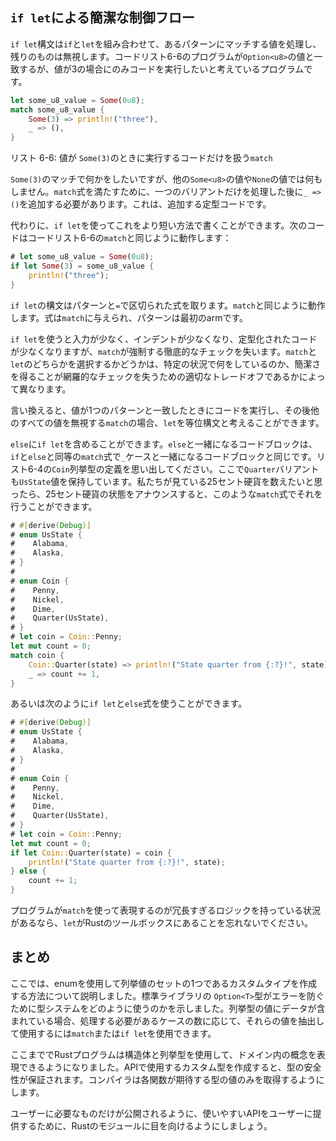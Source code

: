 ## `if let`による簡潔な制御フロー

`if let`構文は`if`と`let`を組み合わせて、あるパターンにマッチする値を処理し、残りのものは無視します。コードリスト6-6のプログラムが`Option<u8>`の値と一致するが、値が3の場合にのみコードを実行したいと考えているプログラムです。

```rust
let some_u8_value = Some(0u8);
match some_u8_value {
    Some(3) => println!("three"),
    _ => (),
}
```

<span class="caption">リスト 6-6: 値が `Some(3)`のときに実行するコードだけを扱う`match`</span>

`Some(3)`のマッチで何かをしたいですが、他の`Some<u8>`の値や`None`の値では何もしません。`match`式を満たすために、一つのバリアントだけを処理した後に`_ => ()`を追加する必要があります。これは、追加する定型コードです。

代わりに、`if let`を使ってこれをより短い方法で書くことができます。次のコードはコードリスト6-6の`match`と同じように動作します：

```rust
# let some_u8_value = Some(0u8);
if let Some(3) = some_u8_value {
    println!("three");
}
```

`if let`の構文はパターンと`=`で区切られた式を取ります。`match`と同じように動作します。式は`match`に与えられ、パターンは最初のarmです。

`if let`を使うと入力が少なく、インデントが少なくなり、定型化されたコードが少なくなりますが、`match`が強制する徹底的なチェックを失います。`match`と`let`のどちらかを選択するかどうかは、特定の状況で何をしているのか、簡潔さを得ることが網羅的なチェックを失うための適切なトレードオフであるかによって異なります。

言い換えると、値が1つのパターンと一致したときにコードを実行し、その後他のすべての値を無視する`match`の場合、`let`を等位構文と考えることができます。

`else`に`if let`を含めることができます。`else`と一緒になるコードブロックは、`if`と`else`と同等の`match`式で`_`ケースと一緒になるコードブロックと同じです。リスト6-4の`Coin`列挙型の定義を思い出してください。ここで`Quarter`バリアントも`UsState`値を保持しています。私たちが見ている25セント硬貨を数えたいと思ったら、25セント硬貨の状態をアナウンスすると、このような`match`式でそれを行うことができます。

```rust
# #[derive(Debug)]
# enum UsState {
#    Alabama,
#    Alaska,
# }
#
# enum Coin {
#    Penny,
#    Nickel,
#    Dime,
#    Quarter(UsState),
# }
# let coin = Coin::Penny;
let mut count = 0;
match coin {
    Coin::Quarter(state) => println!("State quarter from {:?}!", state),
    _ => count += 1,
}
```

あるいは次のように`if let`と`else`式を使うことができます。

```rust
# #[derive(Debug)]
# enum UsState {
#    Alabama,
#    Alaska,
# }
#
# enum Coin {
#    Penny,
#    Nickel,
#    Dime,
#    Quarter(UsState),
# }
# let coin = Coin::Penny;
let mut count = 0;
if let Coin::Quarter(state) = coin {
    println!("State quarter from {:?}!", state);
} else {
    count += 1;
}
```

プログラムが`match`を使って表現するのが冗長すぎるロジックを持っている状況があるなら、`let`がRustのツールボックスにあることを忘れないでください。

## まとめ

ここでは、enumを使用して列挙値のセットの1つであるカスタムタイプを作成する方法について説明しました。標準ライブラリの `Option<T>`型がエラーを防ぐために型システムをどのように使うのかを示しました。列挙型の値にデータが含まれている場合、処理する必要があるケースの数に応じて、それらの値を抽出して使用するには`match`または`if let`を使用できます。

ここまででRustプログラムは構造体と列挙型を使用して、ドメイン内の概念を表現できるようになりました。APIで使用するカスタム型を作成すると、型の安全性が保証されます。コンパイラは各関数が期待する型の値のみを取得するようにします。

ユーザーに必要なものだけが公開されるように、使いやすいAPIをユーザーに提供するために、Rustのモジュールに目を向けるようにしましょう。
